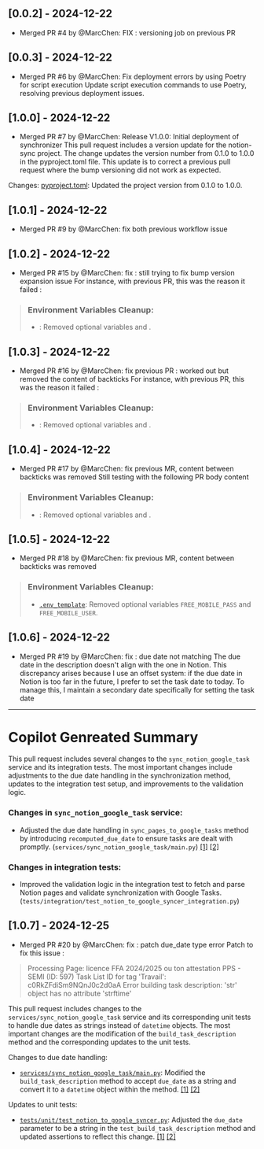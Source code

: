 ## [0.0.2] - 2024-12-22
- Merged PR #4 by @MarcChen: FIX : versioning job on previous PR


## [0.0.3] - 2024-12-22
- Merged PR #6 by @MarcChen: Fix deployment errors by using Poetry for script execution
Update script execution commands to use Poetry, resolving previous deployment issues.

## [1.0.0] - 2024-12-22
- Merged PR #7 by @MarcChen: Release V1.0.0: Initial deployment of synchronizer
This pull request includes a version update for the notion-sync project. The change updates the version number from 0.1.0 to 1.0.0 in the pyproject.toml file. This update is to correct a previous pull request where the bump versioning did not work as expected.

Changes:
[pyproject.toml](https://github.com/MarcChen/Notion2GoogleTasks/compare/main...dev/deploy-services-to-github-action): Updated the project version from 0.1.0 to 1.0.0.

## [1.0.1] - 2024-12-22
- Merged PR #9 by @MarcChen: fix both previous workflow issue


## [1.0.2] - 2024-12-22
- Merged PR #15 by @MarcChen: fix : still trying to fix bump version expansion issue
For instance, with previous PR, this was the reason it failed : 

> ### Environment Variables Cleanup:
>   * [](diffhunk://#diff-83053cdd58e4c1fa71b292dfec284[6](https://github.com/MarcChen/Notion2GoogleTasks/actions/runs/12455742423/job/34769019982#step:6:6)007b3cbabe2c9253a530466441d9f5c2feL17-L20): Removed optional variables  and .

## [1.0.3] - 2024-12-22
- Merged PR #16 by @MarcChen: fix previous PR : worked out but removed the content of backticks 
For instance, with previous PR, this was the reason it failed : 

> ### Environment Variables Cleanup:
>   * [](diffhunk://#diff-83053cdd58e4c1fa71b292dfec284[6](https://github.com/MarcChen/Notion2GoogleTasks/actions/runs/12455742423/job/34769019982#step:6:6)007b3cbabe2c9253a530466441d9f5c2feL17-L20): Removed optional variables  and .

## [1.0.4] - 2024-12-22
- Merged PR #17 by @MarcChen: fix previous MR, content between backticks was removed
Still testing with the following PR body content

> ### Environment Variables Cleanup:
>   * [](diffhunk://#diff-83053cdd58e4c1fa71b292dfec284[6](https://github.com/MarcChen/Notion2GoogleTasks/actions/runs/12455742423/job/34769019982#step:6:6)007b3cbabe2c9253a530466441d9f5c2feL17-L20): Removed optional variables  and .

## [1.0.5] - 2024-12-22
- Merged PR #18 by @MarcChen: fix previous MR, content between backticks was removed
> ### Environment Variables Cleanup:
>   * [`.env_template`](diffhunk://#diff-83053cdd58e4c1fa71b292dfec284[6](https://github.com/MarcChen/Notion2GoogleTasks/actions/runs/12455742423/job/34769019982#step:6:6)007b3cbabe2c9253a530466441d9f5c2feL17-L20): Removed optional variables `FREE_MOBILE_PASS` and `FREE_MOBILE_USER`.

## [1.0.6] - 2024-12-22
- Merged PR #19 by @MarcChen: fix : due date not matching
The due date in the description doesn't align with the one in Notion. This discrepancy arises because I use an offset system: if the due date in Notion is too far in the future, I prefer to set the task date to today. To manage this, I maintain a secondary date specifically for setting the task date

---
# Copilot Genreated Summary 

This pull request includes several changes to the `sync_notion_google_task` service and its integration tests. The most important changes include adjustments to the due date handling in the synchronization method, updates to the integration test setup, and improvements to the validation logic.

### Changes in `sync_notion_google_task` service:

* Adjusted the due date handling in `sync_pages_to_google_tasks` method by introducing `recomputed_due_date` to ensure tasks are dealt with promptly. (`services/sync_notion_google_task/main.py`) [[1]](diffhunk://#diff-ca3291ce30ba1de4e7c6d1b01581005f2532cba798ef777740f965964fb2c3e2L38-R43) [[2]](diffhunk://#diff-ca3291ce30ba1de4e7c6d1b01581005f2532cba798ef777740f965964fb2c3e2L72-R77)

### Changes in integration tests:

* Improved the validation logic in the integration test to fetch and parse Notion pages and validate synchronization with Google Tasks. (`tests/integration/test_notion_to_google_syncer_integration.py`)

## [1.0.7] - 2024-12-25
- Merged PR #20 by @MarcChen: fix : patch due_date type error
Patch to fix this issue : 

> Processing Page: licence FFA 2024/2025 ou ton attestation PPS - SEMI  (ID: 597)
>   Task List ID for tag 'Travail': c0RkZFdiSm9NQnJ0c2d0aA
> Error building task description: 'str' object has no attribute 'strftime'

This pull request includes changes to the `services/sync_notion_google_task` service and its corresponding unit tests to handle due dates as strings instead of `datetime` objects. The most important changes are the modification of the `build_task_description` method and the corresponding updates to the unit tests.

Changes to due date handling:

* [`services/sync_notion_google_task/main.py`](diffhunk://#diff-ca3291ce30ba1de4e7c6d1b01581005f2532cba798ef777740f965964fb2c3e2L121-R121): Modified the `build_task_description` method to accept `due_date` as a string and convert it to a `datetime` object within the method. [[1]](diffhunk://#diff-ca3291ce30ba1de4e7c6d1b01581005f2532cba798ef777740f965964fb2c3e2L121-R121) [[2]](diffhunk://#diff-ca3291ce30ba1de4e7c6d1b01581005f2532cba798ef777740f965964fb2c3e2R144)

Updates to unit tests:

* [`tests/unit/test_notion_to_google_syncer.py`](diffhunk://#diff-ae32bc452849d064a1b9c50ca3ab1c54dffd8610b3b2b610dc56ab68c9497f6aL25-R25): Adjusted the `due_date` parameter to be a string in the `test_build_task_description` method and updated assertions to reflect this change. [[1]](diffhunk://#diff-ae32bc452849d064a1b9c50ca3ab1c54dffd8610b3b2b610dc56ab68c9497f6aL25-R25) [[2]](diffhunk://#diff-ae32bc452849d064a1b9c50ca3ab1c54dffd8610b3b2b610dc56ab68c9497f6aL34-R34)

